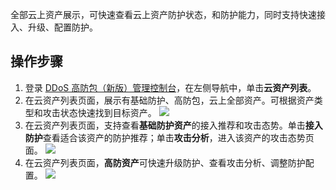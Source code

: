 全部云上资产展示，可快速查看云上资产防护状态，和防护能力，同时支持快速接入、升级、配置防护。


## 操作步骤
1. 登录 [DDoS 高防包（新版）管理控制台](https://console.cloud.tencent.com/ddos/dashboard/overview)，在左侧导航中，单击**云资产列表**。
2. 在云资产列表页面，展示有基础防护、高防包，云上全部资产。可根据资产类型和攻击状态快速找到目标资产。
![](https://qcloudimg.tencent-cloud.cn/raw/3956d21e7090e676c962e4496bb7885f.jpg)
3. 在云资产列表页面，支持查看**基础防护资产**的接入推荐和攻击态势。单击**接入防护**查看适合该资产的防护推荐；单击**攻击分析**，进入该资产的攻击态势页面。
![](https://qcloudimg.tencent-cloud.cn/raw/a8145a8cb3520c228ee5bf023fab4ad6.jpg)
3. 在云资产列表页面，**高防资产**可快速升级防护、查看攻击分析、调整防护配置。
![](https://qcloudimg.tencent-cloud.cn/raw/f7ddfebc6b1cc5820ced03e3513593dc.jpg)

